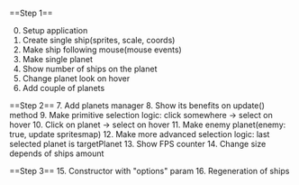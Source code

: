 ==Step 1==

0. Setup application
1. Create single ship(sprites, scale, coords)
2. Make ship following mouse(mouse events)
3. Make single planet
4. Show number of ships on the planet
5. Change planet look on hover
6. Add couple of planets

==Step 2==
7. Add planets manager
8. Show its benefits on update() method
9. Make primitive selection logic: click somewhere -> select on hover
10. Click on planet -> select on hover
11. Make enemy planet(enemy: true, update spritesmap)
12. Make more advanced selection logic: last selected planet is targetPlanet
13. Show FPS counter
14. Change size depends of ships amount

==Step 3==
15. Constructor with "options" param
16. Regeneration of ships